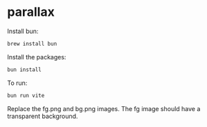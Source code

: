 # parallax

Install bun:
```bash
brew install bun
```

Install the packages:
```bash
bun install
```

To run:

```bash
bun run vite
```

Replace the fg.png and bg.png images. The fg image should have a transparent background.